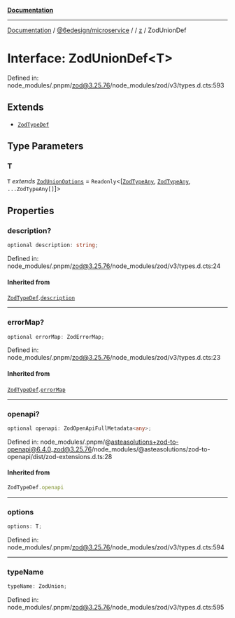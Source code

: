 [**Documentation**](../../../../../README.md)

***

[Documentation](../../../../../README.md) / [@6edesign/microservice](../../../README.md) / [](../../../README.md) / [z](../README.md) / ZodUnionDef

# Interface: ZodUnionDef&lt;T&gt;

Defined in: node\_modules/.pnpm/zod@3.25.76/node\_modules/zod/v3/types.d.cts:593

## Extends

- [`ZodTypeDef`](ZodTypeDef.md)

## Type Parameters

### T

`T` *extends* [`ZodUnionOptions`](../type-aliases/ZodUnionOptions.md) = `Readonly`&lt;\[[`ZodTypeAny`](../type-aliases/ZodTypeAny.md), [`ZodTypeAny`](../type-aliases/ZodTypeAny.md), `...ZodTypeAny[]`\]&gt;

## Properties

### description?

```ts
optional description: string;
```

Defined in: node\_modules/.pnpm/zod@3.25.76/node\_modules/zod/v3/types.d.cts:24

#### Inherited from

[`ZodTypeDef`](ZodTypeDef.md).[`description`](ZodTypeDef.md#description)

***

### errorMap?

```ts
optional errorMap: ZodErrorMap;
```

Defined in: node\_modules/.pnpm/zod@3.25.76/node\_modules/zod/v3/types.d.cts:23

#### Inherited from

[`ZodTypeDef`](ZodTypeDef.md).[`errorMap`](ZodTypeDef.md#errormap)

***

### openapi?

```ts
optional openapi: ZodOpenApiFullMetadata<any>;
```

Defined in: node\_modules/.pnpm/@asteasolutions+zod-to-openapi@6.4.0\_zod@3.25.76/node\_modules/@asteasolutions/zod-to-openapi/dist/zod-extensions.d.ts:28

#### Inherited from

```ts
ZodTypeDef.openapi
```

***

### options

```ts
options: T;
```

Defined in: node\_modules/.pnpm/zod@3.25.76/node\_modules/zod/v3/types.d.cts:594

***

### typeName

```ts
typeName: ZodUnion;
```

Defined in: node\_modules/.pnpm/zod@3.25.76/node\_modules/zod/v3/types.d.cts:595
